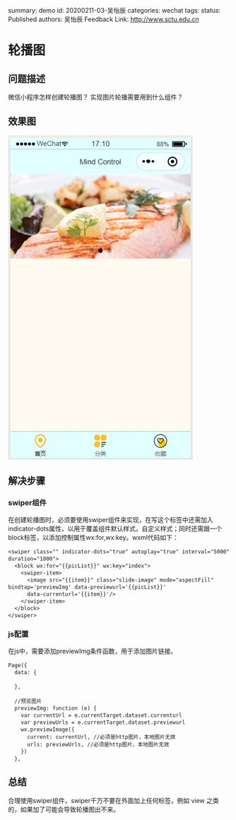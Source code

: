 summary: demo
id: 20200211-03-吴怡辰
categories: wechat
tags: 
status: Published 
authors: 吴怡辰
Feedback Link: http://www.sctu.edu.cn
# 轮播图
## 问题描述
微信小程序怎样创建轮播图？
实现图片轮播需要用到什么组件？
## 效果图
![](assets/20200211-03-吴怡辰-1.jpg)
## 解决步骤
### swiper组件
在创建轮播图时，必须要使用swiper组件来实现，在写这个标签中还需加入indicator-dots属性，以用于覆盖组件默认样式，自定义样式；同时还需跟一个block标签，以添加控制属性wx:for,wx:key。wxml代码如下：
```
<swiper class="" indicator-dots="true" autoplay="true" interval="5000" duration="1000">
  <block wx:for="{{picList}}" wx:key="index">
    <swiper-item>
      <image src="{{item}}" class="slide-image" mode="aspectFill" bindtap='previewImg' data-previewurl='{{picList}}'
      data-currenturl='{{item}}'/>
    </swiper-item>   
  </block>  
</swiper>

```
### js配置
在js中，需要添加previewImg条件函数，用于添加图片链接。
```
Page({
  data: {
 
  },
 
  //预览图片
  previewImg: function (e) {
    var currentUrl = e.currentTarget.dataset.currenturl
    var previewUrls = e.currentTarget.dataset.previewurl
    wx.previewImage({
      current: currentUrl, //必须是http图片，本地图片无效
      urls: previewUrls, //必须是http图片，本地图片无效
    })
  },
```
## 总结
合理使用swiper组件，swiper千万不要在外面加上任何标签，例如 view 之类的，如果加了可能会导致轮播图出不来。
